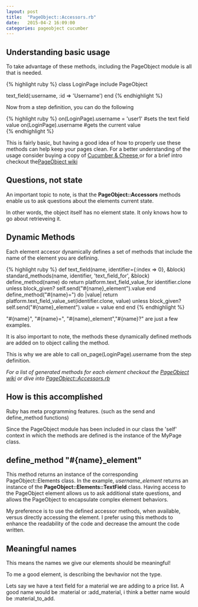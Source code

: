 ```yaml
---
layout: post
title:  "PageObject::Accessors.rb"
date:   2015-04-2 16:09:00
categories: pageobject cucumber
---
```


## Understanding basic usage

To take advantage of these methods, including the PageObject module is all that is needed.

{% highlight ruby %}
class LoginPage
  include PageObject

  text_field(:username, :id => 'Username')
end
{% endhighlight %}

Now from a step definition, you can do the following

{% highlight ruby %}
  on(LoginPage).username = 'user1' #sets the text field value
  on(LoginPage).username       #gets the current value  
{% endhighlight %}

This is fairly basic, but having a good idea of how to properly use these methods can help keep your pages clean. 
For a better understanding of the usage consider buying a copy of [Cucumber & Cheese ](https://leanpub.com/cucumber_and_cheese) or for a brief intro checkout the[PageObject wiki ](https://github.com/cheezy/page-object/wiki/Get-me-started-right-now!)

## Questions, not state

An important topic to note, is that the **PageObject::Accessors** methods enable us to ask questions about the elements current state.

In other words, the object itself has no element state. It only knows how to go about retrieveing it. 

## Dynamic Methods

Each element accesor dynamically defines a set of methods that include the name of the element you are defining.

{% highlight ruby %}
  def text_field(name, identifier={:index => 0}, &block) 
      standard_methods(name, identifier, 'text_field_for', &block)
      define_method(name) do
        return platform.text_field_value_for identifier.clone unless block_given?
        self.send("#{name}_element").value
      end
      define_method("#{name}=") do |value|
        return platform.text_field_value_set(identifier.clone, value) unless block_given?
        self.send("#{name}_element").value = value
      end
  end
{% endhighlight %}

"#{name}", "#{name}=", "#{name}_element","#{name}?" are just a few examples.

It is also important to note, the methods these dynamically defined methods are added on to object calling the method. 

This is why we are able to call on_page(LoginPage).username from the step definition. 

*For a list of generated methods for each element checkout the [PageObject wiki](https://github.com/cheezy/page-object/wiki/Elements) or  dive into [PageObject::Accessors.rb](https://github.com/cheezy/page-object/blob/master/lib/page-object/accessors.rb)*

## How is this accomplished

Ruby has meta programming features. (such as the send and define_method functions)

Since the PageObject module has been included in our class the 'self' context in which the methods are defined is the instance of the MyPage class. 

## define_method "#{name}_element"

This method returns an instance of the corresponding PageObject::Elements class. 
In the example, *username_element* returns an instance of the **PageObject::Elements::TextField** class.
Having access to the PageObject element allows us to ask additional state questions, and allows the PageObject to encapsulate complex element behaviors.

My preference is to use the defined accessor methods, when available, versus directly accessing the element.
I prefer using this methods to enhance the readability of the code and decrease the amount the code written. 

## Meaningful names

This means the names we give our elements should be meaningful! 

To me a good element, is describing the bevhavior not the type. 

Lets say we have a text field for a material we are adding to a price list. 
A good name would be :material or :add_material, i think a better name would be :material_to_add.